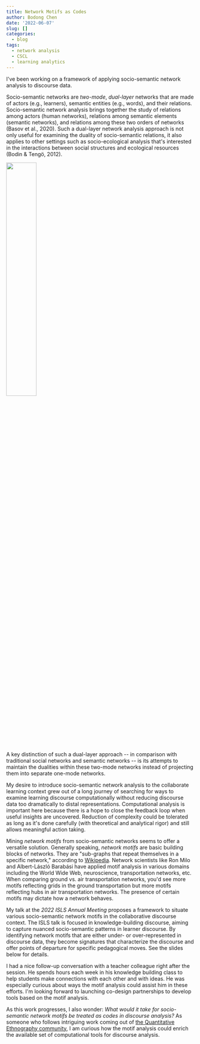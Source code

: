 ```yaml
---
title: Network Motifs as Codes
author: Bodong Chen
date: '2022-06-07'
slug: []
categories:
  - blog
tags:
  - network analysis
  - CSCL
  - learning analytics
---
```


I've been working on a framework of applying socio-semantic network analysis to discourse data. 

Socio-semantic networks are *two-mode*, *dual-layer* networks that are made of actors (e.g., learners), semantic entities (e.g., words), and their relations. Socio-semantic network analysis brings together the study of relations among actors (human networks), relations among semantic elements (semantic networks), and relations among these two orders of networks (Basov et al., 2020). Such a dual-layer network analysis approach is not only useful for examining the duality of socio-semantic relations, it also applies to other settings such as socio-ecological analysis that's interested in the interactions between social structures and ecological resources (Bodin & Tengö, 2012).

<img src="https://www.researchgate.net/profile/Xiufen-Zou-2/publication/319361420/figure/fig1/AS:538672060735499@1505440835928/Schematic-representation-of-a-multilayer-network-with-two-layers-where-each-layer-has_W640.jpg" width = "40%" />


A key distinction of such a dual-layer approach -- in comparison with traditional social networks and semantic networks -- is its attempts to maintain the dualities within these two-mode networks instead of projecting them into separate one-mode networks. 

My desire to introduce socio-semantic network analysis to the collaborate learning context grew out of a long journey of searching for ways to examine learning discourse computationally without reducing discourse data too dramatically to distal representations. Computational analysis is important here because there is a hope to close the feedback loop when useful insights are uncovered. Reduction of complexity could be tolerated as long as it's done carefully (with theoretical and analytical rigor) and still allows meaningful action taking. 

Mining *network motifs* from socio-semantic networks seems to offer a versatile solution. Generally speaking, *network motifs* are basic building blocks of networks. They are "sub-graphs that repeat themselves in a specific network," according to [Wikipedia](https://en.wikipedia.org/wiki/Network_motif#:~:text=Network%20motifs%20are%20sub%2Dgraphs,particular%20functions%20are%20achieved%20efficiently.). Network scientists like Ron Milo and Albert-László Barabási have applied motif analysis in various domains including the World Wide Web, neuroscience, transportation networks, etc. When comparing ground vs. air transportation networks, you'd see more motifs reflecting grids in the ground transportation but more motifs reflecting hubs in air transportation networks. The presence of certain motifs may dictate how a network behaves. 

My talk at the *2022 ISLS Annual Meeting* proposes a framework to situate various socio-semantic network motifs in the collaborative discourse context. The ISLS talk is focused in knowledge-building discourse, aiming to capture nuanced socio-semantic patterns in learner discourse. By identifying network motifs that are either under- or over-represented in discourse data, they become signatures that characterize the discourse and offer points of departure for specific pedagogical moves. See the slides below for details.

<script async class="speakerdeck-embed" data-id="d7758bd4a19b448db4d214b8b73dfade" data-ratio="1.77725118483412" src="//speakerdeck.com/assets/embed.js"></script>

I had a nice follow-up conversation with a teacher colleague right after the session. He spends hours each week in his knowledge building class to help students make connections with each other and with ideas. He was especially curious about ways the motif analysis could assist him in these efforts. I'm looking forward to launching co-design partnerships to develop tools based on the motif analysis.

As this work progresses, I also wonder: *What would it take for socio-semantic network motifs be treated as codes in discourse analysis?* As someone who follows intriguing work coming out of [the Quantitative Ethnography community](https://www.quantitativeethnography.org/), I am curious how the motif analysis could enrich the available set of computational tools for discourse analysis. 
